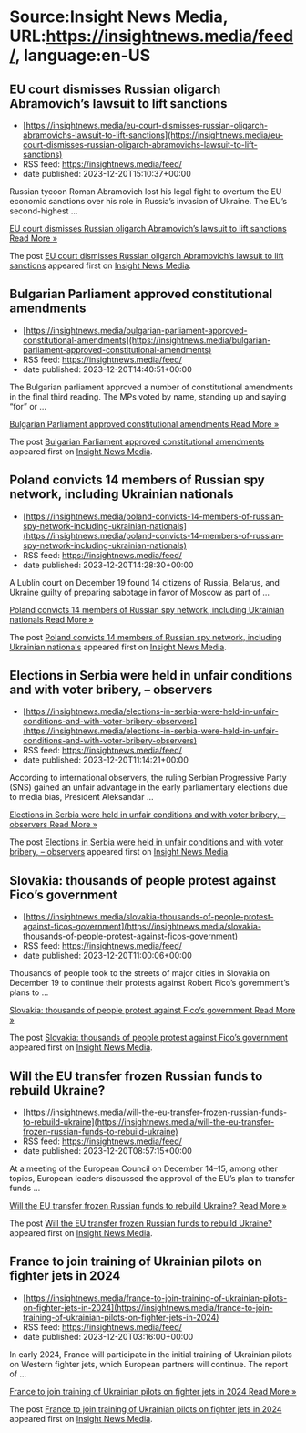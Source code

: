 # Source:Insight News Media, URL:https://insightnews.media/feed/, language:en-US

## EU court dismisses Russian oligarch Abramovich’s lawsuit to lift sanctions
 - [https://insightnews.media/eu-court-dismisses-russian-oligarch-abramovichs-lawsuit-to-lift-sanctions](https://insightnews.media/eu-court-dismisses-russian-oligarch-abramovichs-lawsuit-to-lift-sanctions)
 - RSS feed: https://insightnews.media/feed/
 - date published: 2023-12-20T15:10:37+00:00

<p>Russian tycoon Roman Abramovich lost his legal fight to overturn the EU economic sanctions over his role in Russia&#8217;s invasion of Ukraine. The EU’s second-highest &#8230;</p>
<p class="read-more"> <a class="ast-button" href="https://insightnews.media/eu-court-dismisses-russian-oligarch-abramovichs-lawsuit-to-lift-sanctions/"> <span class="screen-reader-text">EU court dismisses Russian oligarch Abramovich&#8217;s lawsuit to lift sanctions</span> Read More »</a></p>
<p>The post <a href="https://insightnews.media/eu-court-dismisses-russian-oligarch-abramovichs-lawsuit-to-lift-sanctions/">EU court dismisses Russian oligarch Abramovich&#8217;s lawsuit to lift sanctions</a> appeared first on <a href="https://insightnews.media">Insight News Media</a>.</p>

## Bulgarian Parliament approved constitutional amendments
 - [https://insightnews.media/bulgarian-parliament-approved-constitutional-amendments](https://insightnews.media/bulgarian-parliament-approved-constitutional-amendments)
 - RSS feed: https://insightnews.media/feed/
 - date published: 2023-12-20T14:40:51+00:00

<p>The Bulgarian parliament approved a number of constitutional amendments in the final third reading. The MPs voted by name, standing up and saying &#8220;for&#8221; or &#8230;</p>
<p class="read-more"> <a class="ast-button" href="https://insightnews.media/bulgarian-parliament-approved-constitutional-amendments/"> <span class="screen-reader-text">Bulgarian Parliament approved constitutional amendments</span> Read More »</a></p>
<p>The post <a href="https://insightnews.media/bulgarian-parliament-approved-constitutional-amendments/">Bulgarian Parliament approved constitutional amendments</a> appeared first on <a href="https://insightnews.media">Insight News Media</a>.</p>

## Poland convicts 14 members of Russian spy network, including Ukrainian nationals
 - [https://insightnews.media/poland-convicts-14-members-of-russian-spy-network-including-ukrainian-nationals](https://insightnews.media/poland-convicts-14-members-of-russian-spy-network-including-ukrainian-nationals)
 - RSS feed: https://insightnews.media/feed/
 - date published: 2023-12-20T14:28:30+00:00

<p>A Lublin court on December 19 found 14 citizens of Russia, Belarus, and Ukraine guilty of preparing sabotage in favor of Moscow as part of &#8230;</p>
<p class="read-more"> <a class="ast-button" href="https://insightnews.media/poland-convicts-14-members-of-russian-spy-network-including-ukrainian-nationals/"> <span class="screen-reader-text">Poland convicts 14 members of Russian spy network, including Ukrainian nationals</span> Read More »</a></p>
<p>The post <a href="https://insightnews.media/poland-convicts-14-members-of-russian-spy-network-including-ukrainian-nationals/">Poland convicts 14 members of Russian spy network, including Ukrainian nationals</a> appeared first on <a href="https://insightnews.media">Insight News Media</a>.</p>

## Elections in Serbia were held in unfair conditions and with voter bribery, – observers
 - [https://insightnews.media/elections-in-serbia-were-held-in-unfair-conditions-and-with-voter-bribery-observers](https://insightnews.media/elections-in-serbia-were-held-in-unfair-conditions-and-with-voter-bribery-observers)
 - RSS feed: https://insightnews.media/feed/
 - date published: 2023-12-20T11:14:21+00:00

<p>According to international observers, the ruling Serbian Progressive Party (SNS) gained an unfair advantage in the early parliamentary elections due to media bias, President Aleksandar &#8230;</p>
<p class="read-more"> <a class="ast-button" href="https://insightnews.media/elections-in-serbia-were-held-in-unfair-conditions-and-with-voter-bribery-observers/"> <span class="screen-reader-text">Elections in Serbia were held in unfair conditions and with voter bribery, &#8211; observers</span> Read More »</a></p>
<p>The post <a href="https://insightnews.media/elections-in-serbia-were-held-in-unfair-conditions-and-with-voter-bribery-observers/">Elections in Serbia were held in unfair conditions and with voter bribery, &#8211; observers</a> appeared first on <a href="https://insightnews.media">Insight News Media</a>.</p>

## Slovakia: thousands of people protest against Fico’s government
 - [https://insightnews.media/slovakia-thousands-of-people-protest-against-ficos-government](https://insightnews.media/slovakia-thousands-of-people-protest-against-ficos-government)
 - RSS feed: https://insightnews.media/feed/
 - date published: 2023-12-20T11:00:06+00:00

<p>Thousands of people took to the streets of major cities in Slovakia on December 19 to continue their protests against Robert Fico&#8217;s government&#8217;s plans to &#8230;</p>
<p class="read-more"> <a class="ast-button" href="https://insightnews.media/slovakia-thousands-of-people-protest-against-ficos-government/"> <span class="screen-reader-text">Slovakia: thousands of people protest against Fico&#8217;s government</span> Read More »</a></p>
<p>The post <a href="https://insightnews.media/slovakia-thousands-of-people-protest-against-ficos-government/">Slovakia: thousands of people protest against Fico&#8217;s government</a> appeared first on <a href="https://insightnews.media">Insight News Media</a>.</p>

## Will the EU transfer frozen Russian funds to rebuild Ukraine?
 - [https://insightnews.media/will-the-eu-transfer-frozen-russian-funds-to-rebuild-ukraine](https://insightnews.media/will-the-eu-transfer-frozen-russian-funds-to-rebuild-ukraine)
 - RSS feed: https://insightnews.media/feed/
 - date published: 2023-12-20T08:57:15+00:00

<p>At a meeting of the European Council on December 14–15, among other topics, European leaders discussed the approval of the EU&#8217;s plan to transfer funds &#8230;</p>
<p class="read-more"> <a class="ast-button" href="https://insightnews.media/will-the-eu-transfer-frozen-russian-funds-to-rebuild-ukraine/"> <span class="screen-reader-text">Will the EU transfer frozen Russian funds to rebuild Ukraine?</span> Read More »</a></p>
<p>The post <a href="https://insightnews.media/will-the-eu-transfer-frozen-russian-funds-to-rebuild-ukraine/">Will the EU transfer frozen Russian funds to rebuild Ukraine?</a> appeared first on <a href="https://insightnews.media">Insight News Media</a>.</p>

## France to join training of Ukrainian pilots on fighter jets in 2024
 - [https://insightnews.media/france-to-join-training-of-ukrainian-pilots-on-fighter-jets-in-2024](https://insightnews.media/france-to-join-training-of-ukrainian-pilots-on-fighter-jets-in-2024)
 - RSS feed: https://insightnews.media/feed/
 - date published: 2023-12-20T03:16:00+00:00

<p>In early 2024, France will participate in the initial training of Ukrainian pilots on Western fighter jets, which European partners will continue. The report of &#8230;</p>
<p class="read-more"> <a class="ast-button" href="https://insightnews.media/france-to-join-training-of-ukrainian-pilots-on-fighter-jets-in-2024/"> <span class="screen-reader-text">France to join training of Ukrainian pilots on fighter jets in 2024</span> Read More »</a></p>
<p>The post <a href="https://insightnews.media/france-to-join-training-of-ukrainian-pilots-on-fighter-jets-in-2024/">France to join training of Ukrainian pilots on fighter jets in 2024</a> appeared first on <a href="https://insightnews.media">Insight News Media</a>.</p>

